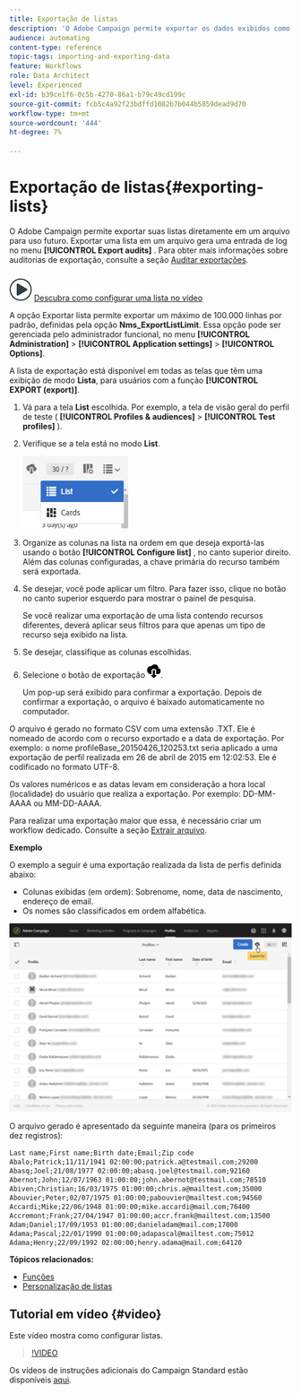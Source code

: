 ```yaml
---
title: Exportação de listas
description: 'O Adobe Campaign permite exportar os dados exibidos como listas de uma tela de visão geral diretamente em um arquivo para uso futuro. '
audience: automating
content-type: reference
topic-tags: importing-and-exporting-data
feature: Workflows
role: Data Architect
level: Experienced
exl-id: b39ce1f6-0c5b-4270-86a1-b79c49cd199c
source-git-commit: fcb5c4a92f23bdffd1082b7b044b5859dead9d70
workflow-type: tm+mt
source-wordcount: '444'
ht-degree: 7%

---
```


# Exportação de listas{#exporting-lists}

O Adobe Campaign permite exportar suas listas diretamente em um arquivo para uso futuro. Exportar uma lista em um arquivo gera uma entrada de log no menu **[!UICONTROL Export audits]** . Para obter mais informações sobre auditorias de exportação, consulte a seção [Auditar exportações](../../administration/using/auditing-export-logs.md).

![](assets/do-not-localize/how-to-video.png) [Descubra como configurar uma lista no vídeo](#video)

A opção Exportar lista permite exportar um máximo de 100.000 linhas por padrão, definidas pela opção **Nms_ExportListLimit**. Essa opção pode ser gerenciada pelo administrador funcional, no menu **[!UICONTROL Administration]** > **[!UICONTROL Application settings]** > **[!UICONTROL Options]**.

A lista de exportação está disponível em todas as telas que têm uma exibição de modo **Lista**, para usuários com a função **[!UICONTROL EXPORT (export)]**.

1. Vá para a tela **List** escolhida. Por exemplo, a tela de visão geral do perfil de teste ( **[!UICONTROL Profiles & audiences]** > **[!UICONTROL Test profiles]** ).
1. Verifique se a tela está no modo **List**.

   ![](assets/export_list_mode_switch.png)

1. Organize as colunas na lista na ordem em que deseja exportá-las usando o botão **[!UICONTROL Configure list]** , no canto superior direito. Além das colunas configuradas, a chave primária do recurso também será exportada.
1. Se desejar, você pode aplicar um filtro. Para fazer isso, clique no botão no canto superior esquerdo para mostrar o painel de pesquisa.

   Se você realizar uma exportação de uma lista contendo recursos diferentes, deverá aplicar seus filtros para que apenas um tipo de recurso seja exibido na lista.

1. Se desejar, classifique as colunas escolhidas.
1. Selecione o botão de exportação ![](assets/exportlistbutton.png).

   Um pop-up será exibido para confirmar a exportação. Depois de confirmar a exportação, o arquivo é baixado automaticamente no computador.

O arquivo é gerado no formato CSV com uma extensão .TXT. Ele é nomeado de acordo com o recurso exportado e a data de exportação. Por exemplo: o nome profileBase_20150426_120253.txt seria aplicado a uma exportação de perfil realizada em 26 de abril de 2015 em 12:02:53. Ele é codificado no formato UTF-8.

Os valores numéricos e as datas levam em consideração a hora local (localidade) do usuário que realiza a exportação. Por exemplo: DD-MM-AAAA ou MM-DD-AAAA.

Para realizar uma exportação maior que essa, é necessário criar um workflow dedicado. Consulte a seção [Extrair arquivo](../../automating/using/extract-file.md).

**Exemplo**

O exemplo a seguir é uma exportação realizada da lista de perfis definida abaixo:

* Colunas exibidas (em ordem): Sobrenome, nome, data de nascimento, endereço de email.
* Os nomes são classificados em ordem alfabética.

![](assets/export_list_example1.png)

O arquivo gerado é apresentado da seguinte maneira (para os primeiros dez registros):

```
Last name;First name;Birth date;Email;Zip code
Abalo;Patrick;11/11/1941 02:00:00;patrick.a@testmail.com;29200
Abasq;Joel;21/08/1977 02:00:00;abasq.joel@testmail.com;92160
Abernot;John;12/07/1963 01:00:00;john.abernot@testmail.com;78510
Abiven;Christian;16/03/1975 01:00:00;chris.a@mailtest.com;35000
Abouvier;Peter;02/07/1975 01:00:00;pabouvier@mailtest.com;94560
Accardi;Mike;22/06/1948 01:00:00;mike.accardi@mail.com;76400
Accremont;Frank;27/04/1947 01:00:00;accr.frank@mailtest.com;13500
Adam;Daniel;17/09/1953 01:00:00;danieladam@mail.com;17000
Adama;Pascal;22/01/1990 01:00:00;adapascal@mailtest.com;75012
Adama;Henry;22/09/1992 02:00:00;henry.adama@mail.com;64120
```

**Tópicos relacionados:**

* [Funções](../../administration/using/list-of-roles.md)
* [Personalização de listas](../../start/using/customizing-lists.md)

## Tutorial em vídeo {#video}

Este vídeo mostra como configurar listas.

>[!VIDEO](https://video.tv.adobe.com/v/25288/?quality=12)

Os vídeos de instruções adicionais do Campaign Standard estão disponíveis [aqui](https://experienceleague.adobe.com/docs/campaign-standard-learn/tutorials/overview.html?lang=pt-BR).
